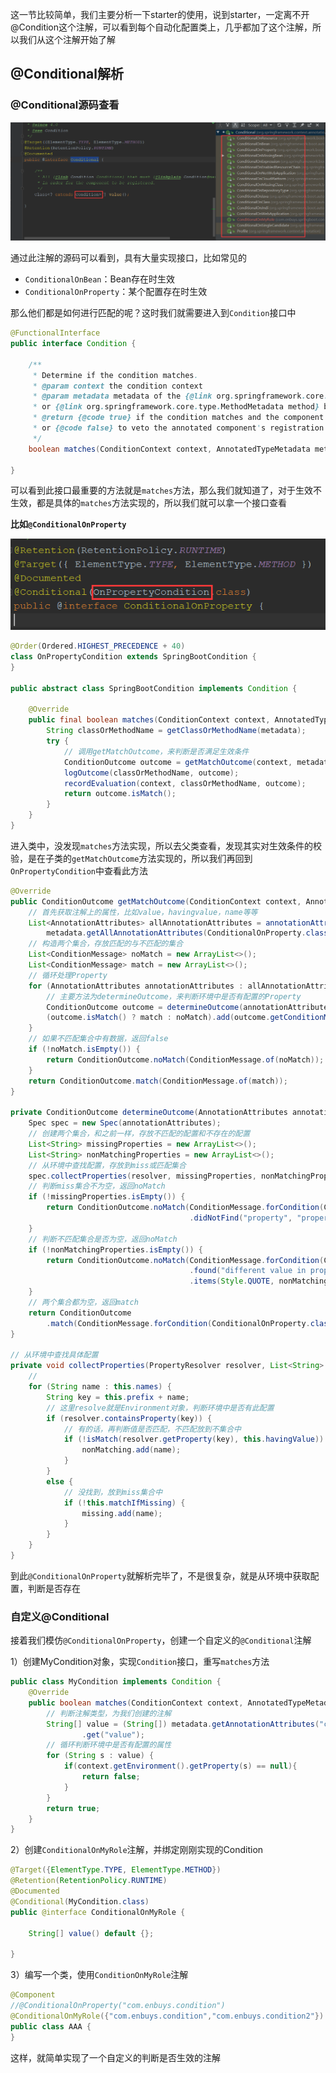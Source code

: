 这一节比较简单，我们主要分析一下starter的使用，说到starter，一定离不开@Condition这个注解，可以看到每个自动化配置类上，几乎都加了这个注解，所以我们从这个注解开始了解

## @Conditional解析

### @Conditional源码查看

![1588843959538](image/1588843959538.png)

通过此注解的源码可以看到，具有大量实现接口，比如常见的

- `ConditionalOnBean`：Bean存在时生效
- `ConditionalOnProperty`：某个配置存在时生效

那么他们都是如何进行匹配的呢？这时我们就需要进入到`Condition`接口中

```java
@FunctionalInterface
public interface Condition {

	/**
	 * Determine if the condition matches.
	 * @param context the condition context
	 * @param metadata metadata of the {@link org.springframework.core.type.AnnotationMetadata class}
	 * or {@link org.springframework.core.type.MethodMetadata method} being checked
	 * @return {@code true} if the condition matches and the component can be registered,
	 * or {@code false} to veto the annotated component's registration
	 */
	boolean matches(ConditionContext context, AnnotatedTypeMetadata metadata);

}
```

可以看到此接口最重要的方法就是`matches`方法，那么我们就知道了，对于生效不生效，都是具体的`matches`方法实现的，所以我们就可以拿一个接口查看

**比如`@ConditionalOnProperty`**

![1588844213123](image/1588844213123.png)

```java
@Order(Ordered.HIGHEST_PRECEDENCE + 40)
class OnPropertyCondition extends SpringBootCondition {
}

public abstract class SpringBootCondition implements Condition {

    @Override
    public final boolean matches(ConditionContext context, AnnotatedTypeMetadata metadata) {
        String classOrMethodName = getClassOrMethodName(metadata);
        try {
            // 调用getMatchOutcome，来判断是否满足生效条件
            ConditionOutcome outcome = getMatchOutcome(context, metadata);
            logOutcome(classOrMethodName, outcome);
            recordEvaluation(context, classOrMethodName, outcome);
            return outcome.isMatch();
        }
    }
}
```

进入类中，没发现`matches`方法实现，所以去父类查看，发现其实对生效条件的校验，是在子类的`getMatchOutcome`方法实现的，所以我们再回到`OnPropertyCondition`中查看此方法

```java
@Override
public ConditionOutcome getMatchOutcome(ConditionContext context, AnnotatedTypeMetadata metadata) {
    // 首先获取注解上的属性，比如value，havingvalue，name等等
    List<AnnotationAttributes> allAnnotationAttributes = annotationAttributesFromMultiValueMap(
        metadata.getAllAnnotationAttributes(ConditionalOnProperty.class.getName()));
    // 构造两个集合，存放匹配的与不匹配的集合
    List<ConditionMessage> noMatch = new ArrayList<>();
    List<ConditionMessage> match = new ArrayList<>();
    // 循环处理Property
    for (AnnotationAttributes annotationAttributes : allAnnotationAttributes) {
        // 主要方法为determineOutcome，来判断环境中是否有配置的Property
        ConditionOutcome outcome = determineOutcome(annotationAttributes, context.getEnvironment());
        (outcome.isMatch() ? match : noMatch).add(outcome.getConditionMessage());
    }
    // 如果不匹配集合中有数据，返回false
    if (!noMatch.isEmpty()) {
        return ConditionOutcome.noMatch(ConditionMessage.of(noMatch));
    }
    return ConditionOutcome.match(ConditionMessage.of(match));
}

private ConditionOutcome determineOutcome(AnnotationAttributes annotationAttributes, PropertyResolver resolver) {
    Spec spec = new Spec(annotationAttributes);
    // 创建两个集合，和之前一样，存放不匹配的配置和不存在的配置
    List<String> missingProperties = new ArrayList<>();
    List<String> nonMatchingProperties = new ArrayList<>();
    // 从环境中查找配置，存放到miss或匹配集合
    spec.collectProperties(resolver, missingProperties, nonMatchingProperties);
    // 判断miss集合不为空，返回noMatch
    if (!missingProperties.isEmpty()) {
        return ConditionOutcome.noMatch(ConditionMessage.forCondition(ConditionalOnProperty.class, spec)
                                        .didNotFind("property", "properties").items(Style.QUOTE, missingProperties));
    }
    // 判断不匹配集合是否为空，返回noMatch
    if (!nonMatchingProperties.isEmpty()) {
        return ConditionOutcome.noMatch(ConditionMessage.forCondition(ConditionalOnProperty.class, spec)
                                        .found("different value in property", "different value in properties")
                                        .items(Style.QUOTE, nonMatchingProperties));
    }
    // 两个集合都为空，返回match
    return ConditionOutcome
        .match(ConditionMessage.forCondition(ConditionalOnProperty.class, spec).because("matched"));
}

// 从环境中查找具体配置
private void collectProperties(PropertyResolver resolver, List<String> missing, List<String> nonMatching) {
    // 
    for (String name : this.names) {
        String key = this.prefix + name;
        // 这里resolve就是Environment对象，判断环境中是否有此配置
        if (resolver.containsProperty(key)) {
            // 有的话，再判断值是否匹配，不匹配放到不集合中
            if (!isMatch(resolver.getProperty(key), this.havingValue)) {
                nonMatching.add(name);
            }
        }
        else {
            // 没找到，放到miss集合中
            if (!this.matchIfMissing) {
                missing.add(name);
            }
        }
    }
}
```

到此`@ConditionalOnProperty`就解析完毕了，不是很复杂，就是从环境中获取配置，判断是否存在

### 自定义@Conditional

接着我们模仿`@ConditionalOnProperty`，创建一个自定义的`@Conditional`注解

1）创建MyCondition对象，实现`Condition`接口，重写`matches`方法

```java
public class MyCondition implements Condition {
    @Override
    public boolean matches(ConditionContext context, AnnotatedTypeMetadata metadata) {
        // 判断注解类型，为我们创建的注解
        String[] value = (String[]) metadata.getAnnotationAttributes("com.enbuys.springboot.condition.ConditionalOnMyRole")
                .get("value");
        // 循环判断环境中是否有配置的属性
        for (String s : value) {
            if(context.getEnvironment().getProperty(s) == null){
                return false;
            }
        }
        return true;
    }
}
```

2）创建`ConditionalOnMyRole`注解，并绑定刚刚实现的Condition

```java
@Target({ElementType.TYPE, ElementType.METHOD})
@Retention(RetentionPolicy.RUNTIME)
@Documented
@Conditional(MyCondition.class)
public @interface ConditionalOnMyRole {

    String[] value() default {};

}
```

3）编写一个类，使用`ConditionOnMyRole`注解

```java
@Component
//@ConditionalOnProperty("com.enbuys.condition")
@ConditionalOnMyRole({"com.enbuys.condition","com.enbuys.condition2"})
public class AAA {
}
```

这样，就简单实现了一个自定义的判断是否生效的注解